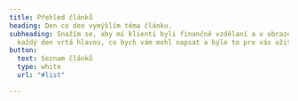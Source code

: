 ```yaml
---
title: Přehled článků
heading: Den co den vymýšlím téma článku.
subheading: Snažím se, aby mí klienti byli finančně vzdělaní a v obraze. Proto mi
  každý den vrtá hlavou, co bych vám mohl napsat a bylo to pro vás užitečné.
button:
  text: Seznam článků
  type: white
  url: "#list"

---
```

